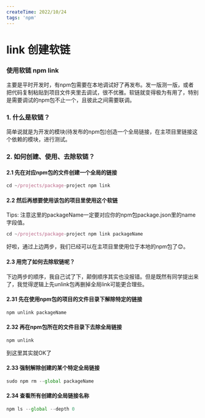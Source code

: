 ```yaml
---
createTime: 2022/10/24
tags: 'npm'
---
```

# link 创建软链

### 使用软链 npm link

主要是平时开发时，有npm包需要在本地调试好了再发布。发一版测一版，或者把代码复制粘贴到项目文件夹里去调试，很不优雅。软链就变得极为有用了，特别是需要调试的npm包不止一个，且彼此之间需要联调。

### 1. 什么是软链？

简单说就是为开发的模块(待发布的npm包)创造一个全局链接，在主项目里链接这个依赖的模块，进行测试。

### 2. 如何创建、使用、去除软链？

#### 2.1 先在对应npm包的文件创建一个全局的链接

```javascript
cd ~/projects/package-project npm link
```

#### 2.2 然后再想要使用该包的项目里使用这个软链

Tips: 注意这里的packageName一定要对应你的npm包package.json里的name字段值。

```javascript
cd ~/projects/package-project npm link packageName
```

好啦，通过上边两步，我们已经可以在主项目里使用位于本地的npm包了😊。

#### 2.3 用完了如何去除软链呢？

下边两步的顺序，我自己试了下，颠倒顺序其实也没报错。但是既然有同学提出来了，我觉得逻辑上先unlink包再删掉全局link可能更合理些。

#### 2.31 先在使用npm包的项目的文件目录下解除特定的链接

```javascript
npm unlink packageName
```

#### 2.32 再在npm包所在的文件目录下去除全局链接

```js
npm unlink
```

到这里其实就OK了

#### 2.33 强制解除创建的某个特定全局链接

```javascript
sudo npm rm --global packageName
```

#### 2.34 查看所有创建的全局链接名称

```js
npm ls --global --depth 0
```
